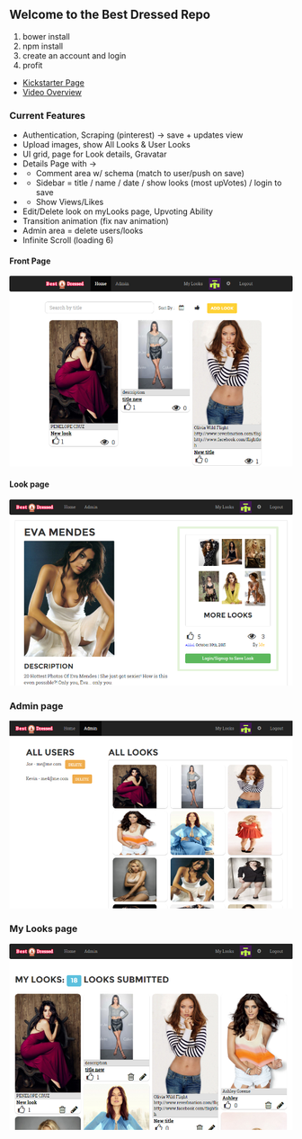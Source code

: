 ## Welcome to the Best Dressed Repo

1. bower install
2. npm install
3. create an account and login
4. profit

- [Kickstarter Page](https://www.kickstarter.com/projects/shockwavelabs/mastering-the-mean-stack-learn-by-example)
- [Video Overview](https://youtu.be/ytvAoPVu_mY)

### Current Features
- Authentication, Scraping (pinterest) -> save + updates view
- Upload images, show All Looks & User Looks
- UI grid, page for Look details, Gravatar
- Details Page with ->
- - Comment area w/ schema (match to user/push on save)
- - Sidebar  =  title / name / date / show looks (most upVotes) / login to save   
- - Show Views/Likes
- Edit/Delete look on myLooks page, Upvoting Ability
- Transition animation (fix nav animation)
- Admin area = delete users/looks
- Infinite Scroll  (loading 6)

#### Front Page
![Screenshot1](client/assets/images/screens/home.png)

#### Look page
![Screenshot2](client/assets/images/screens/look.png)

### Admin page
![Screenshot3](client/assets/images/screens/admin.png)

### My Looks page
![Screenshot4](client/assets/images/screens/mylooks.png)
